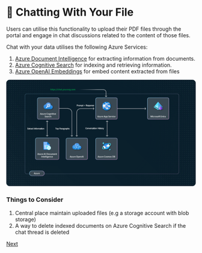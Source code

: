 # 📃 Chatting With Your File

Users can utilise this functionality to upload their PDF files through the portal and engage in chat discussions related to the content of those files.

Chat with your data utilises the following Azure Services:

1. [Azure Document Intelligence](https://learn.microsoft.com/en-GB/azure/ai-services/document-intelligence/) for extracting information from documents.
1. [Azure Cognitive Search](https://learn.microsoft.com/en-GB/azure/search/) for indexing and retrieving information.
1. [Azure OpenAI Embeddings](https://learn.microsoft.com/en-us/azure/ai-services/openai/how-to/embeddings?tabs=console) for embed content extracted from files

![](/images/chatover-file.png)

### Things to Consider

1. Central place maintain uploaded files (e.g a storage account with blob storage)
2. A way to delete indexed documents on Azure Cognitive Search if the chat thread is deleted

[Next](/docs/7-environment-variables.md)
